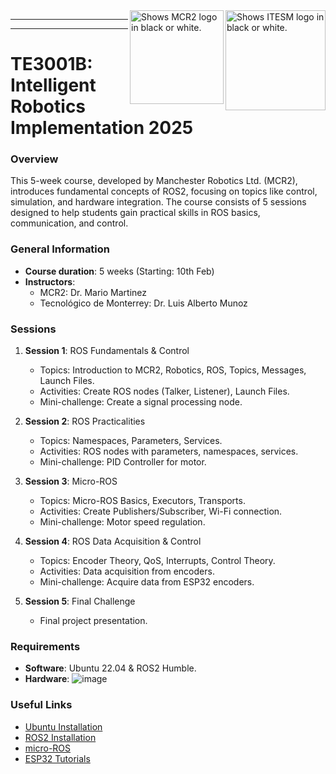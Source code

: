 <picture>
  <source media="(prefers-color-scheme: dark)" srcset="https://github.com/ManchesterRoboticsLtd/MR3001B_Design_and_Development_of_Robots_I/blob/main/Misc/Logos/Logotipo%20Vertical%20Bco_Transparente.png">
  <source media="(prefers-color-scheme: light)" srcset="https://github.com/ManchesterRoboticsLtd/MR3001B_Design_and_Development_of_Robots_I/blob/main/Misc/Logos/Logotipo%20Vertical%20Azul%20transparente.png">
  <img alt="Shows ITESM logo in black or white." width="160" align="right">
</picture>

<picture>
  <source media="(prefers-color-scheme: dark)" srcset="https://github.com/ManchesterRoboticsLtd/MR3001B_Design_and_Development_of_Robots_I/blob/main/Misc/Logos/MCR2_Logo_White.png">
  <source media="(prefers-color-scheme: light)" srcset="https://github.com/ManchesterRoboticsLtd/MR3001B_Design_and_Development_of_Robots_I/blob/main/Misc/Logos/MCR2_Logo_Black.png">
  <img alt="Shows MCR2 logo in black or white." width="150" align="right">
</picture>

---

---

# TE3001B: Intelligent Robotics Implementation 2025

### Overview

This 5-week course, developed by Manchester Robotics Ltd. (MCR2), introduces fundamental concepts of ROS2, focusing on topics like control, simulation, and hardware integration. The course consists of 5 sessions designed to help students gain practical skills in ROS basics, communication, and control.

### General Information

- **Course duration**: 5 weeks (Starting: 10th Feb)
- **Instructors**:
  - MCR2: Dr. Mario Martinez
  - Tecnológico de Monterrey: Dr. Luis Alberto Munoz

### Sessions

1. **Session 1**: ROS Fundamentals & Control

   - Topics: Introduction to MCR2, Robotics, ROS, Topics, Messages, Launch Files.
   - Activities: Create ROS nodes (Talker, Listener), Launch Files.
   - Mini-challenge: Create a signal processing node.

2. **Session 2**: ROS Practicalities

   - Topics: Namespaces, Parameters, Services.
   - Activities: ROS nodes with parameters, namespaces, services.
   - Mini-challenge: PID Controller for motor.

3. **Session 3**: Micro-ROS

   - Topics: Micro-ROS Basics, Executors, Transports.
   - Activities: Create Publishers/Subscriber, Wi-Fi connection.
   - Mini-challenge: Motor speed regulation.

4. **Session 4**: ROS Data Acquisition & Control

   - Topics: Encoder Theory, QoS, Interrupts, Control Theory.
   - Activities: Data acquisition from encoders.
   - Mini-challenge: Acquire data from ESP32 encoders.

5. **Session 5**: Final Challenge
   - Final project presentation.

### Requirements

- **Software**: Ubuntu 22.04 & ROS2 Humble.
- **Hardware**:
  ![image](https://github.com/user-attachments/assets/12766789-6044-4b48-bdf6-49275491b61c)

### Useful Links

- [Ubuntu Installation](https://ubuntu.com/tutorials/install-ubuntu-desktop#1-overview)
- [ROS2 Installation](https://docs.ros.org/en/humble/Installation/Ubuntu-Install-Debians.html)
- [micro-ROS](https://micro.ros.org/)
- [ESP32 Tutorials](https://randomnerdtutorials.com/projects-esp32/)
